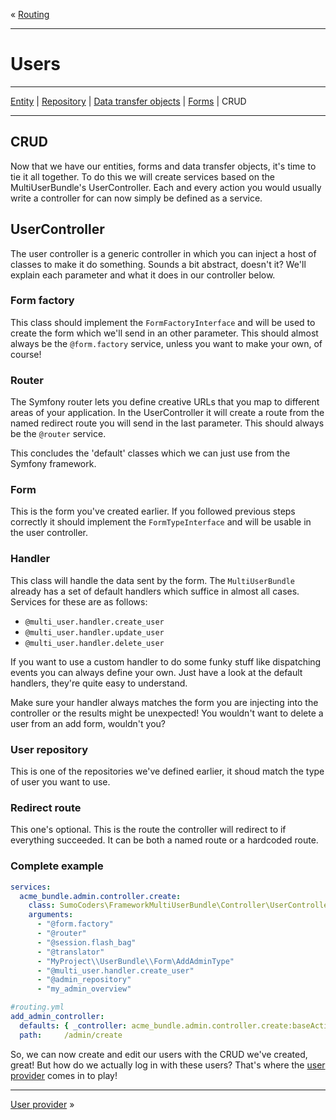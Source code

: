 « [Routing](routing.md)
***
# Users
***
[Entity](users_entity.md) | [Repository](users_repositories.md) | [Data transfer objects](users_dto.md) | [Forms](users_forms.md) | CRUD
***
## CRUD
Now that we have our entities, forms and data transfer objects, it's time to tie it all together. To do this we will create services based on the MultiUserBundle's UserController. Each and every action you would usually write a controller for can now simply be defined as a service.

## UserController
The user controller is a generic controller in which you can inject a host of classes to make it do something. Sounds a bit abstract, doesn't it? We'll explain each parameter and what it does in our controller below.

### Form factory
This class should implement the `FormFactoryInterface` and will be used to create the form which we'll send in an other parameter. This should almost always be the `@form.factory` service, unless you want to make your own, of course!

### Router
The Symfony router lets you define creative URLs that you map to different areas of your application. In the UserController it will create a route from the named redirect route you will send in the last parameter. This should always be the `@router` service. 

This concludes the 'default' classes which we can just use from the Symfony framework.

### Form
This is the form you've created earlier. If you followed previous steps correctly it should implement the `FormTypeInterface` and will be usable in the user controller. 

### Handler
This class will handle the data sent by the form. The `MultiUserBundle` already has a set of default handlers which suffice in almost all cases. Services for these are as follows:

* `@multi_user.handler.create_user`
* `@multi_user.handler.update_user`
* `@multi_user.handler.delete_user`

If you want to use a custom handler to do some funky stuff like dispatching events you can always define your own. Just have a look at the default handlers, they're quite easy to understand.

Make sure your handler always matches the form you are injecting into the controller or the results might be unexpected! You wouldn't want to delete a user from an add form, wouldn't you?

### User repository
This is one of the repositories we've defined earlier, it shoud match the type of user you want to use.

### Redirect route
This one's optional. This is the route the controller will redirect to if everything succeeded. It can be both a named route or a hardcoded route.

### Complete example
```yaml
services:
  acme_bundle.admin.controller.create:
    class: SumoCoders\FrameworkMultiUserBundle\Controller\UserController
    arguments:
      - "@form.factory"
      - "@router"
      - "@session.flash_bag"
      - "@translator"
      - "MyProject\\UserBundle\\Form\AddAdminType"
      - "@multi_user.handler.create_user"
      - "@admin_repository"
      - "my_admin_overview"
```
```yaml
#routing.yml
add_admin_controller:
  defaults: { _controller: acme_bundle.admin.controller.create:baseAction}
  path:     /admin/create
```

So, we can now create and edit our users with the CRUD we've created, great! But how do we actually log in with these users? That's where the [user provider](user_provider.md) comes in to play!
***
[User provider](user_provider.md) »
